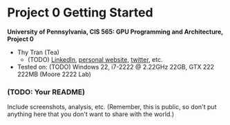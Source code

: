 Project 0 Getting Started
====================

**University of Pennsylvania, CIS 565: GPU Programming and Architecture, Project 0**

* Thy Tran (Tea)
  * (TODO) [LinkedIn](https://www.linkedin.com/in/thy-tran-97a30b148/), [personal website](https://tatran5.github.io/), [twitter](), etc.
* Tested on: (TODO) Windows 22, i7-2222 @ 2.22GHz 22GB, GTX 222 222MB (Moore 2222 Lab)

### (TODO: Your README)

Include screenshots, analysis, etc. (Remember, this is public, so don't put
anything here that you don't want to share with the world.)

